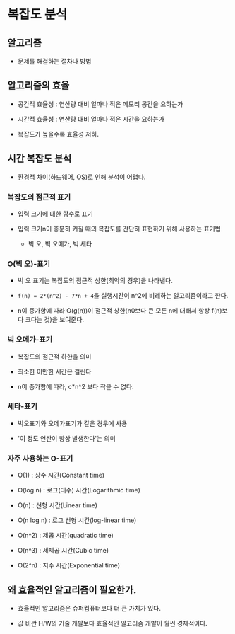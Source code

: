 # 복잡도 분석

## 알고리즘

- 문제를 해결하는 절차나 방법

## 알고리즘의 효율

- 공간적 효율성 : 연산량 대비 얼마나 적은 메모리 공간을 요하는가

- 시간적 효율성 : 연산량 대비 얼마나 적은 시간을 요하는가

- 복잡도가 높을수록 효율성 저하.

## 시간 복잡도 분석

- 환경적 차이(하드웨어, OS)로 인해 분석이 어렵다.

### 복잡도의 점근적 표기

- 입력 크기에 대한 함수로 표기

- 입력 크기n이 충분히 커질 때의 복잡도를 간단히 표현하기 위해 사용하는 표기법

    - 빅 오, 빅 오메가, 빅 세타

### O(빅 오)-표기

- 빅 오 표기는 복잡도의 점근적 상한(최악의 경우)을 나타낸다.

- `f(n) = 2*(n^2) - 7*n + 4`을 실행시간이 n^2에 비례하는 알고리즘이라고 한다.

- n이 증가함에 따라 O(g(n))이 점근적 상한(n0보다 큰 모든 n에 대해서 항상 f(n)보다 크다는 것)을 보여준다.

### 빅 오메가-표기

- 복잡도의 점근적 하한을 의미

- 최소한 이만한 시간은 걸린다

- n이 증가함에 따라, c*n^2 보다 작을 수 없다. 

### 세타-표기

- 빅오표기와 오메가표기가 같은 경우에 사용

- '이 정도 연산이 항상 발생한다'는 의미

### 자주 사용하는 O-표기

- O(1) : 상수 시간(Constant time)

- O(log n) : 로그(대수) 시간(Logarithmic time)

- O(n) : 선형 시간(Linear time)

- O(n log n) : 로그 선형 시간(log-linear time)

- O(n^2) : 제곱 시간(quadratic time)

- O(n^3) : 세제곱 시간(Cubic time)

- O(2^n) : 지수 시간(Exponential time)

## 왜 효율적인 알고리즘이 필요한가.

- 효율적인 알고리즘은 슈퍼컴퓨터보다 더 큰 가치가 있다.

- 값 비싼 H/W의 기술 개발보다 효율적인 알고리즘 개발이 훨씬 경제적이다.